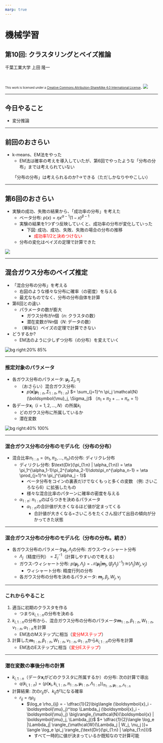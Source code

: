 ```yaml
---
marp: true
---
```


<!-- footer: "機械学習（と統計）第10回" -->

# 機械学習

## 第10回: クラスタリングとベイズ推論

千葉工業大学 上田 隆一

<br />

<span style="font-size:70%">This work is licensed under a </span>[<span style="font-size:70%">Creative Commons Attribution-ShareAlike 4.0 International License</span>](https://creativecommons.org/licenses/by-sa/4.0/).
![](https://i.creativecommons.org/l/by-sa/4.0/88x31.png)

---

<!-- paginate: true -->

## 今日やること

- 変分推論

---

## 前回のおさらい

- k-means、EM法をやった
    - EM法は確率の考えを導入していたが、第6回でやったような「分布の分布」までは考えられていない

<center>「分布の分布」は考えられるのか?→できる（ただしかなりややこしい）</center>

---

## 第6回のおさらい

- 実験の成功、失敗の結果から、「成功率の分布」を考えた
    - ベータ分布: $p(x) = \eta x^{\alpha-1}(1-x)^{\beta-1}$
    - 実験の結果を1つずつ反映していくと、成功率の分布が変化していった
        - 下図: 成功、成功、失敗、失敗の場合の分布の推移
            - <span style="color:red">成功率1/2と決めつけない</span>
    - 分布の変化はベイズの定理で計算できた

![](./figs/success_distribution.png)

---

## 混合ガウス分布のベイズ推定

- 「混合分布の分布」を考える
    - 右図のような様々な分布に確率（の密度）を与える
    - 最尤なものでなく、分布の分布自体を計算
- 第6回との違い
    - パラメータの数が膨大
        - ガウス分布が$n$個（$n$: クラスタの数）
        - 潜在変数が$Nn$個（$N$: データの数）
    - （単純な）ベイズの定理で計算できない
- どうするか?
    - EM法のように少しずつ分布（の分布）を変えていく

![bg right:20% 85%](./figs/various_mixture_gauss.png)

---

### 推定対象のパラメータ

- 各ガウス分布のパラメータ: $\boldsymbol{\mu}_j, \Sigma_j, \pi_j$
    - （おさらい）混合ガウス分布:
        - $p(\boldsymbol{x} | \boldsymbol{\mu}_{1:n}, \Sigma_{1:n}, \pi_{1:n})$
        $=  \sum_{j=1}^n \pi_j \mathcal{N}(\boldsymbol{\mu}_j, \Sigma_j)$
        （$\pi_1 + \pi_2 + \dots + \pi_n = 1$）
- 各データ$\boldsymbol{x}_i$（$i=1,2,\dots,N$）の所属$k_{i}$
    - どのガウス分布に所属しているか
    - 潜在変数

![bg right:40% 100%](./figs/gauss_mixture.png)


---

### 混合ガウス分布の分布のモデル化（分布の分布）

- 混合比率$\pi_{1:n} = (\pi_1, \pi_2, \dots, \pi_n)$の分布: ディリクレ分布
    - ディリクレ分布: $\text{Dir}(\pi_{1:n} | \alpha_{1:n}) = \eta \pi_1^{\alpha_1-1}\pi_2^{\alpha_2-1}\dots\pi_n^{\alpha_n-1} = \eta \prod_{j=1}^n \pi_j^{\alpha_j - 1}$
        - ベータ分布をコインの裏表だけでなくもっと多くの変数
        （例: さいころなら6）に拡張したもの
        - 様々な混合比率のパターンに確率の密度を与える
    - $\alpha_{1:n}$: $\pi_{1:n}$のばらつきを決めるパラメータ
        - $\alpha_{1:n}$の合計値が大きくなるほど値が定まってくる
            - 合計値が大きくなる=さいころをたくさん投げて出目の傾向が分かってきた状態

---

### 混合ガウス分布の分布のモデル化（分布の分布。続き）

- 各ガウス分布のパラメータ$\boldsymbol{\mu}_j, \Lambda_j$の分布: ガウス-ウィシャート分布
    - $\Lambda_j$（精度行列）$= \Sigma_j^{-1}$（計算しやすいので考える）
    - ガウス-ウィシャート分布: $p(\boldsymbol{\mu}_j, \Lambda_j) = \mathcal{N}(\boldsymbol{\mu}_j|\boldsymbol{m}_j, (\beta_j \Lambda_j)^{-1})\mathcal{W}(\Lambda_j | W_j, \nu_j)$
        - ウィシャート分布: 精度行列の分布
    - 各ガウス分布の分布を決めるパラメータ: $\boldsymbol{m}_j, \beta_j, W_j, \nu_j$


---

### これからやること

1. 適当に初期のクラスタを作る
    - つまり$k_{i,1:n}$の分布を決める
2. $k_{i,1:n}$の分布から、混合ガウス分布の分布のパラメータ$\boldsymbol{m}_{1:n}, \beta_{1:n}, W_{1:n}, \nu_{1:n}, \alpha_{1:n}$を計算
    - EM法のMステップに相当（<span style="color:red">変分Mステップ</span>）
3. 計算した$\boldsymbol{m}_{1:n}, \beta_{1:n}, W_{1:n}, \nu_{1:n}, \alpha_{1:n}$から$k_{i,1:n}$の分布を計算
    - EM法のEステップに相当（<span style="color:red">変分Eステップ</span>）

---

### 潜在変数の事後分布の計算

- $k_{i,1:n}$（データ$\boldsymbol{x}_i$がどのクラスタに所属するか）の分布: 次の計算で導出
    - $q(k_{i,1:n}) = \langle p(\boldsymbol{x}_i, k_{i,1:n}, \pi_{1:n}, \boldsymbol{\mu}_{1:n}, \Lambda_{1:n}) \rangle_{\pi_{1:n}, \boldsymbol{\mu}_{1:n}, \Lambda_{1:n}}$
- 計算結果: 次の$r_{ij}$が、$k_{ij}$が$1$になる確率
    - $r_{ij} = \eta \rho_{ij}$
        - $\log_e \rho_{ij} = - \dfrac{1}{2}\big\langle (\boldsymbol{x}_i - \boldsymbol{\mu}_j)^\top \Lambda_j (\boldsymbol{x}_i - \boldsymbol{\mu}_j) \big\rangle_{\mathcal{N}(\boldsymbol{x} | \boldsymbol{\mu}_j, \Lambda_j)}$
        $+ \dfrac{1}{2}\langle \log_e |\Lambda_j| \rangle_{\mathcal{W}(\Lambda_j | W_j, \nu_j )}+ \langle \log_e \pi_j \rangle_{\text{Dir}(\pi_{1:n} | \alpha_{1:n})}$
            - すべて一時的に値が決まっているか既知なので計算可能
